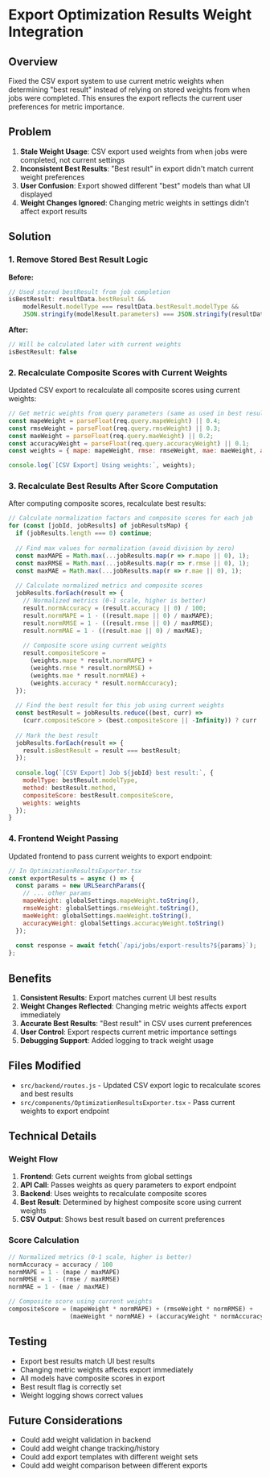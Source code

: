 # Export Optimization Results Weight Integration

## Overview

Fixed the CSV export system to use current metric weights when determining "best result" instead of relying on stored weights from when jobs were completed. This ensures the export reflects the current user preferences for metric importance.

## Problem

1. **Stale Weight Usage**: CSV export used weights from when jobs were completed, not current settings
2. **Inconsistent Best Results**: "Best result" in export didn't match current weight preferences
3. **User Confusion**: Export showed different "best" models than what UI displayed
4. **Weight Changes Ignored**: Changing metric weights in settings didn't affect export results

## Solution

### 1. Remove Stored Best Result Logic

**Before:**
```javascript
// Used stored bestResult from job completion
isBestResult: resultData.bestResult && 
    modelResult.modelType === resultData.bestResult.modelType &&
    JSON.stringify(modelResult.parameters) === JSON.stringify(resultData.bestResult.parameters)
```

**After:**
```javascript
// Will be calculated later with current weights
isBestResult: false
```

### 2. Recalculate Composite Scores with Current Weights

Updated CSV export to recalculate all composite scores using current weights:

```javascript
// Get metric weights from query parameters (same as used in best result calculation)
const mapeWeight = parseFloat(req.query.mapeWeight) || 0.4;
const rmseWeight = parseFloat(req.query.rmseWeight) || 0.3;
const maeWeight = parseFloat(req.query.maeWeight) || 0.2;
const accuracyWeight = parseFloat(req.query.accuracyWeight) || 0.1;
const weights = { mape: mapeWeight, rmse: rmseWeight, mae: maeWeight, accuracy: accuracyWeight };

console.log(`[CSV Export] Using weights:`, weights);
```

### 3. Recalculate Best Results After Score Computation

After computing composite scores, recalculate best results:

```javascript
// Calculate normalization factors and composite scores for each job
for (const [jobId, jobResults] of jobResultsMap) {
  if (jobResults.length === 0) continue;
  
  // Find max values for normalization (avoid division by zero)
  const maxMAPE = Math.max(...jobResults.map(r => r.mape || 0), 1);
  const maxRMSE = Math.max(...jobResults.map(r => r.rmse || 0), 1);
  const maxMAE = Math.max(...jobResults.map(r => r.mae || 0), 1);
  
  // Calculate normalized metrics and composite scores
  jobResults.forEach(result => {
    // Normalized metrics (0-1 scale, higher is better)
    result.normAccuracy = (result.accuracy || 0) / 100;
    result.normMAPE = 1 - ((result.mape || 0) / maxMAPE);
    result.normRMSE = 1 - ((result.rmse || 0) / maxRMSE);
    result.normMAE = 1 - ((result.mae || 0) / maxMAE);
    
    // Composite score using current weights
    result.compositeScore =
      (weights.mape * result.normMAPE) +
      (weights.rmse * result.normRMSE) +
      (weights.mae * result.normMAE) +
      (weights.accuracy * result.normAccuracy);
  });
  
  // Find the best result for this job using current weights
  const bestResult = jobResults.reduce((best, curr) =>
    (curr.compositeScore > (best.compositeScore || -Infinity)) ? curr : best, jobResults[0]);
  
  // Mark the best result
  jobResults.forEach(result => {
    result.isBestResult = result === bestResult;
  });
  
  console.log(`[CSV Export] Job ${jobId} best result:`, {
    modelType: bestResult.modelType,
    method: bestResult.method,
    compositeScore: bestResult.compositeScore,
    weights: weights
  });
}
```

### 4. Frontend Weight Passing

Updated frontend to pass current weights to export endpoint:

```javascript
// In OptimizationResultsExporter.tsx
const exportResults = async () => {
  const params = new URLSearchParams({
    // ... other params
    mapeWeight: globalSettings.mapeWeight.toString(),
    rmseWeight: globalSettings.rmseWeight.toString(),
    maeWeight: globalSettings.maeWeight.toString(),
    accuracyWeight: globalSettings.accuracyWeight.toString()
  });
  
  const response = await fetch(`/api/jobs/export-results?${params}`);
};
```

## Benefits

1. **Consistent Results**: Export matches current UI best results
2. **Weight Changes Reflected**: Changing metric weights affects export immediately
3. **Accurate Best Results**: "Best result" in CSV uses current preferences
4. **User Control**: Export respects current metric importance settings
5. **Debugging Support**: Added logging to track weight usage

## Files Modified

- `src/backend/routes.js` - Updated CSV export logic to recalculate scores and best results
- `src/components/OptimizationResultsExporter.tsx` - Pass current weights to export endpoint

## Technical Details

### Weight Flow
1. **Frontend**: Gets current weights from global settings
2. **API Call**: Passes weights as query parameters to export endpoint
3. **Backend**: Uses weights to recalculate composite scores
4. **Best Result**: Determined by highest composite score using current weights
5. **CSV Output**: Shows best result based on current preferences

### Score Calculation
```javascript
// Normalized metrics (0-1 scale, higher is better)
normAccuracy = accuracy / 100
normMAPE = 1 - (mape / maxMAPE)
normRMSE = 1 - (rmse / maxRMSE)
normMAE = 1 - (mae / maxMAE)

// Composite score using current weights
compositeScore = (mapeWeight * normMAPE) + (rmseWeight * normRMSE) + 
                 (maeWeight * normMAE) + (accuracyWeight * normAccuracy)
```

## Testing

- Export best results match UI best results
- Changing metric weights affects export immediately
- All models have composite scores in export
- Best result flag is correctly set
- Weight logging shows correct values

## Future Considerations

- Could add weight validation in backend
- Could add weight change tracking/history
- Could add export templates with different weight sets
- Could add weight comparison between different exports 